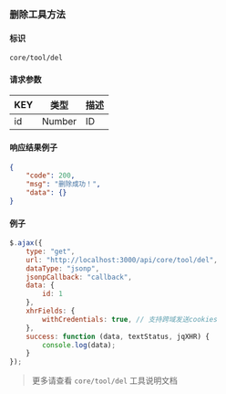 
### 删除工具方法

#### 标识

`core/tool/del`

#### 请求参数

| KEY | 类型   | 描述 |
| --- | ------ | ---- |
| id  | Number | ID   |

#### 响应结果例子

```json
{
	"code": 200,
	"msg": "删除成功！",
	"data": {}
}

```

#### 例子

```javascript
$.ajax({
	type: "get",
	url: "http://localhost:3000/api/core/tool/del",
	dataType: "jsonp",
	jsonpCallback: "callback",
	data: {
		id: 1
	},
	xhrFields: {
		withCredentials: true, // 支持跨域发送cookies
	},
	success: function (data, textStatus, jqXHR) {
		console.log(data);
	}
});
```

> 更多请查看 `core/tool/del` 工具说明文档